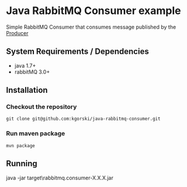 # Java RabbitMQ Consumer example

Simple RabbitMQ Consumer that consumes message published by the [Producer](https://github.com/kgorski/java-rabbitmq-producer)

## System Requirements / Dependencies
* java 1.7+
* rabbitMQ 3.0+

## Installation
### Checkout the repository

	git clone git@github.com:kgorski/java-rabbitmq-consumer.git

### Run maven package

    mvn package

## Running

java -jar target\rabbitmq.consumer-X.X.X.jar
